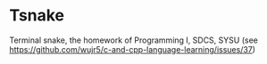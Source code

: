 # Tsnake
Terminal snake, the homework of Programming I, SDCS, SYSU (see https://github.com/wujr5/c-and-cpp-language-learning/issues/37)
